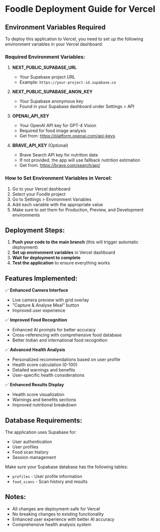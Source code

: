 # Foodle Deployment Guide for Vercel

## Environment Variables Required

To deploy this application to Vercel, you need to set up the following environment variables in your Vercel dashboard:

### Required Environment Variables:

1. **NEXT_PUBLIC_SUPABASE_URL**
   - Your Supabase project URL
   - Example: `https://your-project-id.supabase.co`

2. **NEXT_PUBLIC_SUPABASE_ANON_KEY**
   - Your Supabase anonymous key
   - Found in your Supabase dashboard under Settings > API

3. **OPENAI_API_KEY**
   - Your OpenAI API key for GPT-4 Vision
   - Required for food image analysis
   - Get from: https://platform.openai.com/api-keys

4. **BRAVE_API_KEY** (Optional)
   - Brave Search API key for nutrition data
   - If not provided, the app will use fallback nutrition estimation
   - Get from: https://brave.com/search/api/

### How to Set Environment Variables in Vercel:

1. Go to your Vercel dashboard
2. Select your Foodle project
3. Go to Settings > Environment Variables
4. Add each variable with the appropriate value
5. Make sure to set them for Production, Preview, and Development environments

## Deployment Steps:

1. **Push your code to the main branch** (this will trigger automatic deployment)
2. **Set up environment variables** in Vercel dashboard
3. **Wait for deployment to complete**
4. **Test the application** to ensure everything works

## Features Implemented:

✅ **Enhanced Camera Interface**
- Live camera preview with grid overlay
- "Capture & Analyse Meal" button
- Improved user experience

✅ **Improved Food Recognition**
- Enhanced AI prompts for better accuracy
- Cross-referencing with comprehensive food database
- Better Indian and international food recognition

✅ **Advanced Health Analysis**
- Personalized recommendations based on user profile
- Health score calculation (0-100)
- Detailed warnings and benefits
- User-specific health considerations

✅ **Enhanced Results Display**
- Health score visualization
- Warnings and benefits sections
- Improved nutritional breakdown

## Database Requirements:

The application uses Supabase for:
- User authentication
- User profiles
- Food scan history
- Session management

Make sure your Supabase database has the following tables:
- `profiles` - User profile information
- `food_scans` - Scan history and results

## Notes:

- All changes are deployment-safe for Vercel
- No breaking changes to existing functionality
- Enhanced user experience with better AI accuracy
- Comprehensive health analysis system
